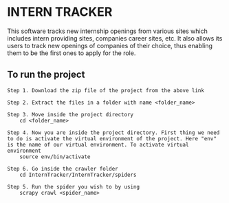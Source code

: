 # INTERN TRACKER

This software tracks new internship openings from various sites which includes intern providing sites, companies career sites, etc. It also allows its users to track new openings of companies of their choice, thus enabling them to be the first ones to apply for the role. 

## To run the project
    Step 1. Download the zip file of the project from the above link 

    Step 2. Extract the files in a folder with name <folder_name>
    
    Step 3. Move inside the project directory
        cd <folder_name>

    Step 4. Now you are inside the project directory. First thing we need to do is activate the virtual environment of the project. Here "env" is the name of our virtual environment. To activate virtual environment
        source env/bin/activate

    Step 6. Go inside the crawler folder
        cd InternTracker/InternTracker/spiders

    Step 5. Run the spider you wish to by using 
        scrapy crawl <spider_name>